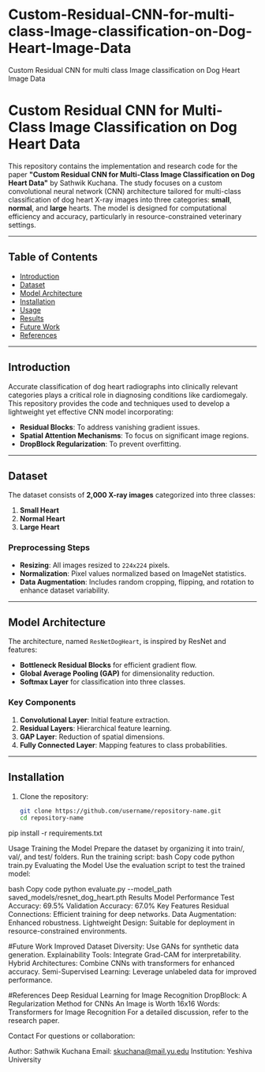 # Custom-Residual-CNN-for-multi-class-Image-classification-on-Dog-Heart-Image-Data
Custom Residual CNN for multi class Image classification on Dog Heart Image Data


# Custom Residual CNN for Multi-Class Image Classification on Dog Heart Data

This repository contains the implementation and research code for the paper **"Custom Residual CNN for Multi-Class Image Classification on Dog Heart Data"** by Sathwik Kuchana. The study focuses on a custom convolutional neural network (CNN) architecture tailored for multi-class classification of dog heart X-ray images into three categories: **small**, **normal**, and **large** hearts. The model is designed for computational efficiency and accuracy, particularly in resource-constrained veterinary settings.

---

## Table of Contents

- [Introduction](#introduction)
- [Dataset](#dataset)
- [Model Architecture](#model-architecture)
- [Installation](#installation)
- [Usage](#usage)
- [Results](#results)
- [Future Work](#future-work)
- [References](#references)

---

## Introduction

Accurate classification of dog heart radiographs into clinically relevant categories plays a critical role in diagnosing conditions like cardiomegaly. This repository provides the code and techniques used to develop a lightweight yet effective CNN model incorporating:

- **Residual Blocks**: To address vanishing gradient issues.
- **Spatial Attention Mechanisms**: To focus on significant image regions.
- **DropBlock Regularization**: To prevent overfitting.

---

## Dataset

The dataset consists of **2,000 X-ray images** categorized into three classes:
1. **Small Heart**
2. **Normal Heart**
3. **Large Heart**

### Preprocessing Steps
- **Resizing**: All images resized to `224x224` pixels.
- **Normalization**: Pixel values normalized based on ImageNet statistics.
- **Data Augmentation**: Includes random cropping, flipping, and rotation to enhance dataset variability.

---

## Model Architecture

The architecture, named `ResNetDogHeart`, is inspired by ResNet and features:
- **Bottleneck Residual Blocks** for efficient gradient flow.
- **Global Average Pooling (GAP)** for dimensionality reduction.
- **Softmax Layer** for classification into three classes.

### Key Components
1. **Convolutional Layer**: Initial feature extraction.
2. **Residual Layers**: Hierarchical feature learning.
3. **GAP Layer**: Reduction of spatial dimensions.
4. **Fully Connected Layer**: Mapping features to class probabilities.

---

## Installation

1. Clone the repository:
   ```bash
   git clone https://github.com/username/repository-name.git
   cd repository-name
pip install -r requirements.txt

Usage
Training the Model
Prepare the dataset by organizing it into train/, val/, and test/ folders.
Run the training script:
bash
Copy code
python train.py
Evaluating the Model
Use the evaluation script to test the trained model:

bash
Copy code
python evaluate.py --model_path saved_models/resnet_dog_heart.pth
Results
Model Performance
Test Accuracy: 69.5%
Validation Accuracy: 67.0%
Key Features
Residual Connections: Efficient training for deep networks.
Data Augmentation: Enhanced robustness.
Lightweight Design: Suitable for deployment in resource-constrained environments.

#Future Work
Improved Dataset Diversity: Use GANs for synthetic data generation.
Explainability Tools: Integrate Grad-CAM for interpretability.
Hybrid Architectures: Combine CNNs with transformers for enhanced accuracy.
Semi-Supervised Learning: Leverage unlabeled data for improved performance.

#References
Deep Residual Learning for Image Recognition
DropBlock: A Regularization Method for CNNs
An Image is Worth 16x16 Words: Transformers for Image Recognition
For a detailed discussion, refer to the research paper.

Contact
For questions or collaboration:

Author: Sathwik Kuchana
Email: skuchana@mail.yu.edu
Institution: Yeshiva University
